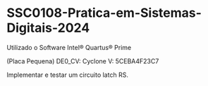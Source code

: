 # SSC0108-Pratica-em-Sistemas-Digitais-2024

Utilizado o Software Intel® Quartus® Prime

(Placa Pequena) DE0_CV:
Cyclone V: 5CEBA4F23C7

Implementar e testar um circuito latch RS.
